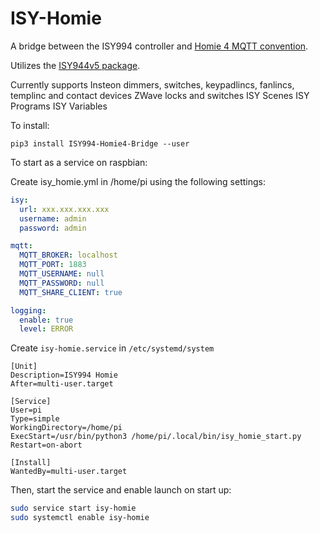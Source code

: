 # ISY-Homie

A bridge between the ISY994 controller and [Homie 4 MQTT convention](https://homieiot.github.io/).

Utilizes the [ISY944v5 package](https://pypi.org/project/ISY994v5/). 

Currently supports 
    Insteon dimmers, switches, keypadlincs, fanlincs, templinc and contact devices
    ZWave locks and switches
    ISY Scenes
    ISY Programs
    ISY Variables


To install:
```
pip3 install ISY994-Homie4-Bridge --user 
```

To start as a service on raspbian:

Create isy_homie.yml in /home/pi using the following settings:


```yaml
isy:
  url: xxx.xxx.xxx.xxx
  username: admin
  password: admin

mqtt:
  MQTT_BROKER: localhost
  MQTT_PORT: 1883
  MQTT_USERNAME: null
  MQTT_PASSWORD: null
  MQTT_SHARE_CLIENT: true

logging:
  enable: true
  level: ERROR
```

Create `isy-homie.service` in `/etc/systemd/system`

```service
[Unit]
Description=ISY994 Homie
After=multi-user.target

[Service]
User=pi
Type=simple
WorkingDirectory=/home/pi
ExecStart=/usr/bin/python3 /home/pi/.local/bin/isy_homie_start.py
Restart=on-abort

[Install]
WantedBy=multi-user.target
```

Then, start the service and enable launch on start up:
```sh
sudo service start isy-homie
sudo systemctl enable isy-homie
```
